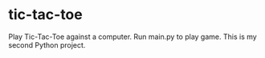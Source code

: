 # tic-tac-toe
Play Tic-Tac-Toe against a computer. Run main.py to play game.
This is my second Python project.
